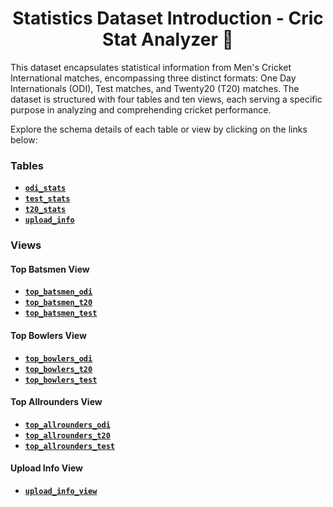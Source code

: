 # <h1 align="center"> Statistics Dataset Introduction - Cric Stat Analyzer 🏏 </h1>

This dataset encapsulates statistical information from Men's Cricket International matches, encompassing three distinct formats: One Day Internationals (ODI), Test matches, and Twenty20 (T20) matches. The dataset is structured with four tables and ten views, each serving a specific purpose in analyzing and comprehending cricket performance.

Explore the schema details of each table or view by clicking on the links below:

### Tables

- **[`odi_stats`](./tablesstats_table_schema.md)**
- **[`test_stats`](./tables/stats_table_schema.md)**
- **[`t20_stats`](./tables/stats_table_schema.md)**
- **[`upload_info`](upload_info_tables_schema.md)**

### Views

#### Top Batsmen View

- **[`top_batsmen_odi`](./views/top_batsmen_view.md)**
- **[`top_batsmen_t20`](./views/top_batsmen_view.md)**
- **[`top_batsmen_test`](./views/top_batsmen_view.md)**

#### Top Bowlers View

- **[`top_bowlers_odi`](./views/top_bowlers_view.md)**
- **[`top_bowlers_t20`](./views/top_bowlers_view.md)**
- **[`top_bowlers_test`](./views/top_bowlers_view.md)**

#### Top Allrounders View

- **[`top_allrounders_odi`](./views/top_all_rounders_view.md)**
- **[`top_allrounders_t20`](./views/top_all_rounders_view.md)**
- **[`top_allrounders_test`](./views/top_all_rounders_view.md)**

#### Upload Info View

- **[`upload_info_view`](./views/upload_info_view.md)**
